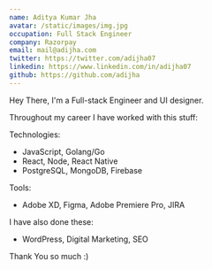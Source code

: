 ```yaml
---
name: Aditya Kumar Jha
avatar: /static/images/img.jpg
occupation: Full Stack Engineer
company: Razorpay
email: mail@adijha.com
twitter: https://twitter.com/adijha07
linkedin: https://www.linkedin.com/in/adijha07
github: https://github.com/adijha
---
```


Hey There,
I'm a Full-stack Engineer and UI designer.

Throughout my career I have worked with this stuff:

Technologies:

- JavaScript, Golang/Go
- React, Node, React Native
- PostgreSQL, MongoDB, Firebase

Tools:

- Adobe XD, Figma, Adobe Premiere Pro, JIRA

I have also done these:

- WordPress, Digital Marketing, SEO

Thank You so much :)

